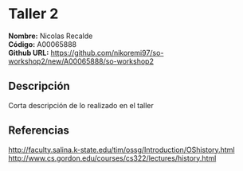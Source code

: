 # Taller 2

**Nombre:** Nicolas Recalde   
**Código:** A00065888  
**Github URL:** https://github.com/nikoremi97/so-workshop2/new/A00065888/so-workshop2

## Descripción

Corta descripción de lo realizado en el taller

## Referencias

http://faculty.salina.k-state.edu/tim/ossg/Introduction/OShistory.html  
http://www.cs.gordon.edu/courses/cs322/lectures/history.html
